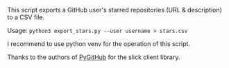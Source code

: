 This script exports a GitHub user's starred repositories (URL & description) to a CSV file.

Usage: `python3 export_stars.py --user username > stars.csv`

I recommend to use python venv for the operation of this script.

Thanks to the authors of [PyGitHub](https://github.com/PyGithub/PyGithub) for the slick client library.
